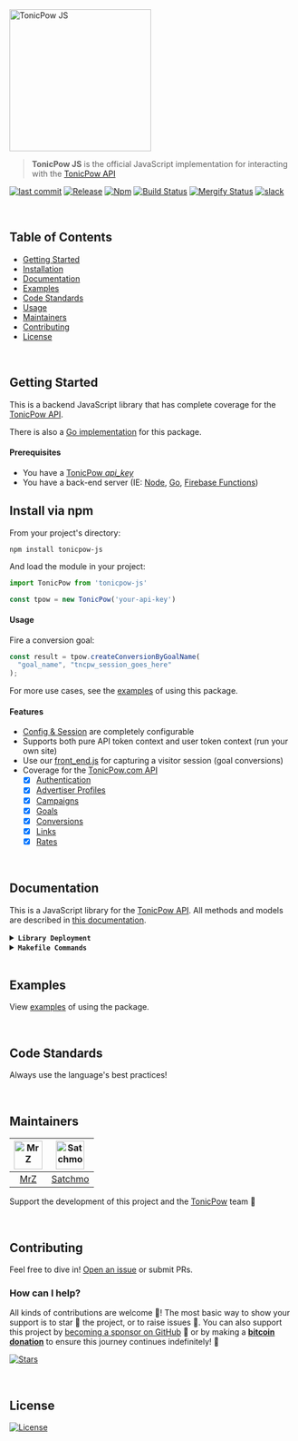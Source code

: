 <img src=".github/IMAGES/tonicpow-js.png" height="250" alt="TonicPow JS">

> **TonicPow JS** is the official JavaScript implementation for interacting with the [TonicPow API](https://docs.tonicpow.com)

[![last commit](https://img.shields.io/github/last-commit/tonicpow/tonicpow-js.svg?style=flat)](https://github.com/tonicpow/tonicpow-js/commits/master)
[![Release](https://img.shields.io/github/release-pre/tonicpow/tonicpow-js.svg?style=flat)](https://github.com/tonicpow/tonicpow-js/releases)
[![Npm](https://img.shields.io/npm/v/tonicpow-js?style=flat)](https://www.npmjs.com/package/tonicpow-js)
[![Build Status](https://img.shields.io/github/workflow/status/tonicpow/tonicpow-js/CodeQL?logo=github&v=5)](https://github.com/tonicpow/widget/actions)
[![Mergify Status](https://img.shields.io/endpoint.svg?url=https://gh.mergify.io/badges/tonicpow/tonicpow-js&style=flat&v=3)](https://mergify.io)
[![slack](https://img.shields.io/badge/slack-tonicpow-orange.svg?style=flat)](https://atlantistic.slack.com/app_redirect?channel=tonicpow)

<br/>

## Table of Contents
- [Getting Started](#getting-started)
- [Installation](#install-via-npm)
- [Documentation](#documentation)
- [Examples](#examples)
- [Code Standards](#code-standards)
- [Usage](#usage)
- [Maintainers](#maintainers)
- [Contributing](#contributing)
- [License](#license)

<br/>

## Getting Started
This is a backend JavaScript library that has complete coverage for the [TonicPow API](https://docs.tonicpow.com).

There is also a [Go implementation](https://github.com/tonicpow/go-tonicpow) for this package.

#### Prerequisites
- You have a [TonicPow _api_key_](https://docs.tonicpow.com)
- You have a back-end server (IE: [Node](https://nodejs.org/en/), [Go](https://golang.org/), [Firebase Functions](https://firebase.google.com/docs/functions))

## Install via npm
From your project's directory:
```shell script
npm install tonicpow-js
``` 

And load the module in your project:
```javascript 
import TonicPow from 'tonicpow-js'

const tpow = new TonicPow('your-api-key')
``` 

#### Usage
Fire a conversion goal:
```javascript
const result = tpow.createConversionByGoalName(
  "goal_name", "tncpw_session_goes_here"
);
```

For more use cases, see the [examples](examples/examples.js) of using this package.

#### Features
- [Config & Session](lib/api.js) are completely configurable
- Supports both pure API token context and user token context (run your own site)
- Use our [front_end.js](front_end.md) for capturing a visitor session (goal conversions)
- Coverage for the [TonicPow.com API](https://docs.tonicpow.com/)
    - [x] [Authentication](https://docs.tonicpow.com/#632ed94a-3afd-4323-af91-bdf307a399d2)
    - [x] [Advertiser Profiles](https://docs.tonicpow.com/#2f9ec542-0f88-4671-b47c-d0ee390af5ea)
    - [x] [Campaigns](https://docs.tonicpow.com/#5aca2fc7-b3c8-445b-aa88-f62a681f8e0c)
    - [x] [Goals](https://docs.tonicpow.com/#316b77ab-4900-4f3d-96a7-e67c00af10ca)
    - [x] [Conversions](https://docs.tonicpow.com/#75c837d5-3336-4d87-a686-d80c6f8938b9)
    - [x] [Links](https://docs.tonicpow.com/#ee74c3ce-b4df-4d57-abf2-ccf3a80e4e1e)
    - [x] [Rates](https://docs.tonicpow.com/#fb00736e-61b9-4ec9-acaf-e3f9bb046c89)

<br/>

## Documentation
This is a JavaScript library for the [TonicPow API](https://docs.tonicpow.com). All methods and models are described in [this documentation](https://docs.tonicpow.com).

<details>
<summary><strong><code>Library Deployment</code></strong></summary>
<br/>

[goreleaser](https://github.com/goreleaser/goreleaser) for easy binary or library deployment to Github and can be installed via: `brew install goreleaser`.

The [.goreleaser.yml](.goreleaser.yml) file is used to configure [goreleaser](https://github.com/goreleaser/goreleaser).

Use `make release-snap` to create a snapshot version of the release, and finally `make release` to ship to production.
</details>

<details>
<summary><strong><code>Makefile Commands</code></strong></summary>
<br/>

View all `makefile` commands
```shell script
make help
```

List of all current commands:
```text
audit                Checks for vulnerabilities in dependencies
clean                Remove previous builds and any test cache data
help                 Show this help message
install              Installs the dependencies for the packge
lint                 Runs the standard-js lint tool
outdated             Checks for outdated packages via npm
publish              Will publish the version to npm
release              Full production release (creates release in Github, deploy to npm)
release-snap         Test the full release (build binaries)
release-test         Full production test release (everything except deploy)
replace-version      Replaces the version in HTML/JS (pre-deploy)
tag                  Generate a new tag and push (tag version=0.0.0)
tag-remove           Remove a tag if found (tag-remove version=0.0.0)
tag-update           Update an existing tag to current commit (tag-update version=0.0.0)
test                 Will run unit tests
```
</details>

<br/>

## Examples
View [examples](examples/examples.js) of using the package.

<br/>

## Code Standards
Always use the language's best practices!

<br/>

## Maintainers
| [<img src="https://github.com/mrz1836.png" height="50" alt="MrZ" />](https://github.com/mrz1836) | [<img src="https://github.com/rohenaz.png" height="50" alt="Satchmo" />](https://github.com/rohenaz) |
|:---:|:---:|
| [MrZ](https://github.com/mrz1836) | [Satchmo](https://github.com/rohenaz) |
                                                                                                                                                           
Support the development of this project and the [TonicPow](https://tonicpow.com/) team 🙏

<br/>

## Contributing
Feel free to dive in! [Open an issue](https://github.com/tonicpow/tonicpow-js/issues/new) or submit PRs.

### How can I help?
All kinds of contributions are welcome :raised_hands:!
The most basic way to show your support is to star :star2: the project, or to raise issues :speech_balloon:.
You can also support this project by [becoming a sponsor on GitHub](https://github.com/sponsors/tonicpow) :clap:
or by making a [**bitcoin donation**](https://tonicpow.com/?utm_source=github&utm_medium=sponsor-link&utm_campaign=tonicpow-js&utm_term=tonicpow-js&utm_content=tonicpow-js) to ensure this journey continues indefinitely! :rocket:

[![Stars](https://img.shields.io/github/stars/tonicpow/tonicpow-js?label=Please%20like%20us&style=social)](https://github.com/tonicpow/tonicpow-js/stargazers)


<br/>

## License
[![License](https://img.shields.io/badge/license-Open%20BSV-brightgreen.svg?style=flat)](/LICENSE)
